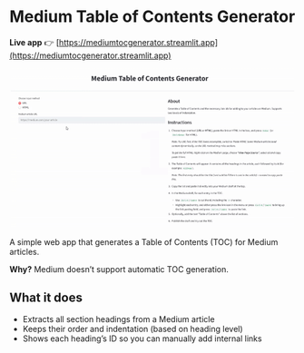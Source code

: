 

# Medium Table of Contents Generator

**Live app** 👉 [https://mediumtocgenerator.streamlit.app](https://mediumtocgenerator.streamlit.app)

<p align="center">
  <img src="app_preview.gif" alt="GIF preview of Medium TOC Generator" width="500"/>
</p>

A simple web app that generates a Table of Contents (TOC) for Medium articles.

**Why?** Medium doesn’t support automatic TOC generation.

## What it does

- Extracts all section headings from a Medium article
- Keeps their order and indentation (based on heading level)
- Shows each heading’s ID so you can manually add internal links
